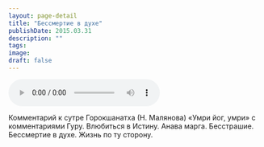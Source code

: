 ```yaml
---
layout: page-detail
title: "Бессмертие в духе"
publishDate: 2015.03.31
description: ""
tags:
image:
draft: false
---
```


<audio title="2015.03.31 - Бессмертие в духе.mp3" src="/upload/iblock/db7/db7b287c3dddf107ab40a522e3552249.mp3" controls=""></audio>

 Комментарий к сутре Горокшанатха (Н. Малянова) «Умри йог, умри» с комментариями Гуру. Влюбиться в Истину. Анава марга. Бесстрашие. Бессмертие в духе. Жизнь по ту сторону. 

  
